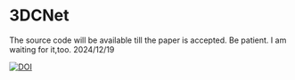 # 3DCNet
The source code will be available till the paper is accepted.
Be patient. I am waiting for it,too. 2024/12/19


[![DOI](https://zenodo.org/badge/DOI/10.5281/zenodo.14928469.svg)](https://doi.org/10.5281/zenodo.14928469)
